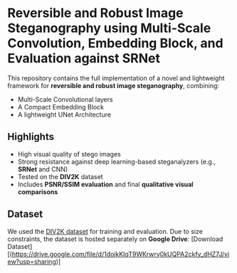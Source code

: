 # Reversible and Robust Image Steganography using Multi-Scale Convolution, Embedding Block, and Evaluation against SRNet

This repository contains the full implementation of a novel and lightweight framework for **reversible and robust image steganography**, combining:
- Multi-Scale Convolutional layers
- A Compact Embedding Block
- A lightweight UNet Architecture

## Highlights
- High visual quality of stego images
- Strong resistance against deep learning-based steganalyzers (e.g., **SRNet** and CNN)
- Tested on the **DIV2K** dataset
- Includes **PSNR/SSIM evaluation** and final **qualitative visual comparisons**

## Dataset
We used the [DIV2K dataset](https://data.vision.ee.ethz.ch/cvl/DIV2K/) for training and evaluation.
Due to size constraints, the dataset is hosted separately on **Google Drive**:
[Download Dataset][(https://drive.google.com/file/d/1dojkKIqT9WKrwry0kUQPA2ckfy_dHZ7J/view?usp=sharing)]
